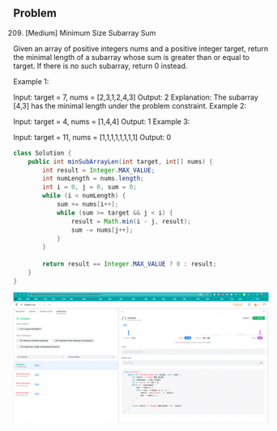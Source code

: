 ## Problem
209. [Medium] Minimum Size Subarray Sum

Given an array of positive integers nums and a positive integer target, return the minimal length of a 
subarray
 whose sum is greater than or equal to target. If there is no such subarray, return 0 instead.

 

Example 1:

Input: target = 7, nums = [2,3,1,2,4,3]
Output: 2
Explanation: The subarray [4,3] has the minimal length under the problem constraint.
Example 2:

Input: target = 4, nums = [1,4,4]
Output: 1
Example 3:

Input: target = 11, nums = [1,1,1,1,1,1,1,1]
Output: 0

```java
class Solution {
    public int minSubArrayLen(int target, int[] nums) {
        int result = Integer.MAX_VALUE;
        int numLength = nums.length;
		int i = 0, j = 0, sum = 0;
		while (i < numLength) {
			sum += nums[i++];
			while (sum >= target && j < i) {
				result = Math.min(i - j, result);
				sum -= nums[j++];
			}
		}

		return result == Integer.MAX_VALUE ? 0 : result;
	}
}
```

![beat_result](https://github.com/kwongiho/algorithm/blob/master/2023/july/leetcode_20230706_209_beat.png)
